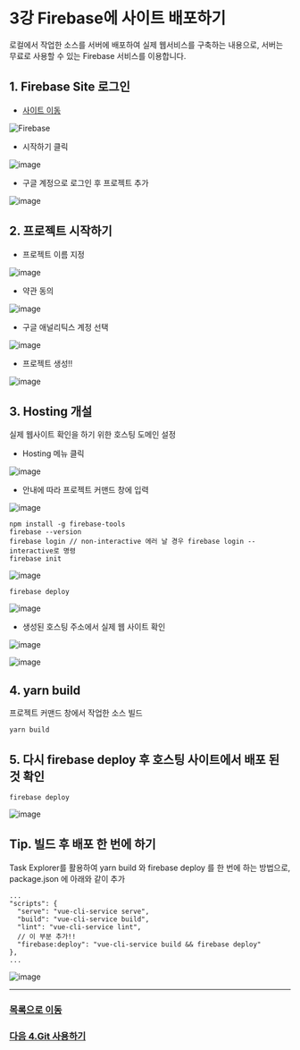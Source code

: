 # 3강 Firebase에 사이트 배포하기
로컬에서 작업한 소스를 서버에 배포하여 실제 웹서비스를 구축하는 내용으로, 서버는 무료로 사용할 수 있는 Firebase 서비스를 이용합니다.

## 1. Firebase Site 로그인
* [사이트 이동](https://firebase.google.com/)

<img src="https://upload.wikimedia.org/wikipedia/commons/b/bd/Firebase_Logo.png" class="devsite-site-logo" alt="Firebase">

* 시작하기 클릭

![image](https://user-images.githubusercontent.com/13953651/141054911-3c41a689-0a58-4743-998d-daa8d055b7ee.png)

* 구글 계정으로 로그인 후 프로젝트 추가

![image](https://user-images.githubusercontent.com/13953651/141055721-5feb6e69-9b01-4c6f-9174-684aecd27d98.png)

## 2. 프로젝트 시작하기
* 프로젝트 이름 지정

![image](https://user-images.githubusercontent.com/13953651/141063044-45c8214c-bee3-469d-bed5-5ace31ac2a90.png)

* 약관 동의

![image](https://user-images.githubusercontent.com/13953651/141056230-10fa2f85-f251-41f0-9e44-36abfc946aaf.png)

* 구글 애널리틱스 계정 선택

![image](https://user-images.githubusercontent.com/13953651/141056876-dc0a0310-59ee-4339-9dfe-7fc92925fa64.png)

* 프로젝트 생성!!

![image](https://user-images.githubusercontent.com/13953651/141060611-383da706-fd82-47c3-9863-a5c1149859c6.png)


## 3. Hosting 개설
실제 웹사이트 확인을 하기 위한 호스팅 도메인 설정

* Hosting 메뉴 클릭

![image](https://user-images.githubusercontent.com/13953651/141060812-cabc1ebd-3b46-4427-b268-926545fac213.png)

* 안내에 따라 프로젝트 커맨드 창에 입력

![image](https://user-images.githubusercontent.com/13953651/141060962-565f0c93-6554-4226-a766-6d9458cbbfb9.png)


```
npm install -g firebase-tools
firebase --version
firebase login // non-interactive 에러 날 경우 firebase login --interactive로 명령
firebase init
```

![image](https://user-images.githubusercontent.com/13953651/141061538-4db8cd25-e90e-40c1-bd97-98449c06b6c8.png)

```
firebase deploy
```

![image](https://user-images.githubusercontent.com/13953651/141061674-bb5988b3-d48d-4352-ae41-1df7bc09b686.png)


* 생성된 호스팅 주소에서 실제 웹 사이트 확인

![image](https://user-images.githubusercontent.com/13953651/141061852-3570079b-9566-4a94-8440-b5a400ef4e41.png)

![image](https://user-images.githubusercontent.com/13953651/141061890-b3305f21-0615-4c9f-acb5-1ced8c45e645.png)


## 4. yarn build
프로젝트 커맨드 창에서 작업한 소스 빌드

```
yarn build
```

## 5. 다시 firebase deploy 후 호스팅 사이트에서 배포 된 것 확인

```
firebase deploy
```

![image](https://user-images.githubusercontent.com/13953651/141062496-4b75b97b-a309-42e6-bb4c-9701aa40be28.png)


## Tip. 빌드 후 배포 한 번에 하기
Task Explorer를 활용하여 yarn build 와 firebase deploy 를 한 번에 하는 방법으로, package.json 에 아래와 같이 추가

```
...
"scripts": {
  "serve": "vue-cli-service serve",
  "build": "vue-cli-service build",
  "lint": "vue-cli-service lint",
  // 이 부분 추가!!
  "firebase:deploy": "vue-cli-service build && firebase deploy"
},
...
```
![image](https://user-images.githubusercontent.com/13953651/141060279-35b455a0-5020-4f8e-a5ac-9f051c55e5be.png)


*****
### [목록으로 이동](README.md)
### [다음 4.Git 사용하기](document_04.md)
